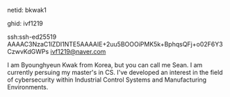 netid: bkwak1

ghid: ivf1219

ssh:ssh-ed25519 AAAAC3NzaC1lZDI1NTE5AAAAIE+2uu5BOOOiPMK5k+BphqsQFj+o02F6Y3CzwvKdGWPs ivf1219@naver.com

I am Byounghyeun Kwak from Korea, but you can call me Sean. I am currently persuing my master's in CS.
I've developed an interest in the field of cybersecurity within Industrial Control Systems and Manufacturing Environments.
